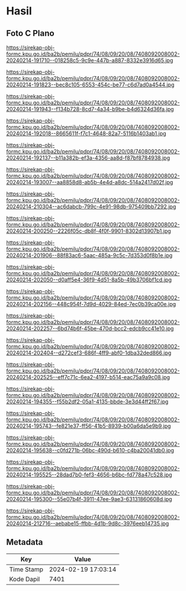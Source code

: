 # Hasil

## Foto C Plano

https://sirekap-obj-formc.kpu.go.id/ba2b/pemilu/pdpr/74/08/09/20/08/7408092008002-20240214-191710--018258c5-9c9e-447b-a887-8332e3916d65.jpg

https://sirekap-obj-formc.kpu.go.id/ba2b/pemilu/pdpr/74/08/09/20/08/7408092008002-20240214-191823--bec8c105-6553-454c-be77-c6d7ad0a4544.jpg

https://sirekap-obj-formc.kpu.go.id/ba2b/pemilu/pdpr/74/08/09/20/08/7408092008002-20240214-191943--f134b728-8cd7-4a34-b9be-b4d6324d36fa.jpg

https://sirekap-obj-formc.kpu.go.id/ba2b/pemilu/pdpr/74/08/09/20/08/7408092008002-20240214-192018--8665611f-f7c1-4648-82a7-5116b1403ab1.jpg

https://sirekap-obj-formc.kpu.go.id/ba2b/pemilu/pdpr/74/08/09/20/08/7408092008002-20240214-192137--b11a382b-ef3a-4356-aa8d-f87bf8784938.jpg

https://sirekap-obj-formc.kpu.go.id/ba2b/pemilu/pdpr/74/08/09/20/08/7408092008002-20240214-193007--aa8858d8-ab5b-4e4d-a8dc-514a2417d02f.jpg

https://sirekap-obj-formc.kpu.go.id/ba2b/pemilu/pdpr/74/08/09/20/08/7408092008002-20240214-210304--ac6dabcb-799c-4e91-98db-975409bb7292.jpg

https://sirekap-obj-formc.kpu.go.id/ba2b/pemilu/pdpr/74/08/09/20/08/7408092008002-20240214-200250--2226f05c-db8f-4f0f-9901-8302d13907b1.jpg

https://sirekap-obj-formc.kpu.go.id/ba2b/pemilu/pdpr/74/08/09/20/08/7408092008002-20240214-201906--88f83ac6-5aac-485a-9c5c-7d353d0f8b1e.jpg

https://sirekap-obj-formc.kpu.go.id/ba2b/pemilu/pdpr/74/08/09/20/08/7408092008002-20240214-202050--d0aff5e4-36f9-4d51-8a5b-49b3706bf1cd.jpg

https://sirekap-obj-formc.kpu.go.id/ba2b/pemilu/pdpr/74/08/09/20/08/7408092008002-20240214-202156--448c954f-7d9d-4029-84ed-7ec0b39ca00e.jpg

https://sirekap-obj-formc.kpu.go.id/ba2b/pemilu/pdpr/74/08/09/20/08/7408092008002-20240214-202257--6bd74b6f-45be-470d-bcc2-edcb9cc41e10.jpg

https://sirekap-obj-formc.kpu.go.id/ba2b/pemilu/pdpr/74/08/09/20/08/7408092008002-20240214-202404--d272cef3-686f-4ff9-abf0-1dba32ded866.jpg

https://sirekap-obj-formc.kpu.go.id/ba2b/pemilu/pdpr/74/08/09/20/08/7408092008002-20240214-202525--eff7c71c-6ea2-4197-b514-eac75a9a9c08.jpg

https://sirekap-obj-formc.kpu.go.id/ba2b/pemilu/pdpr/74/08/09/20/08/7408092008002-20240214-194355--f55b2df2-05a1-4135-bbde-3e3d44ff2f67.jpg

https://sirekap-obj-formc.kpu.go.id/ba2b/pemilu/pdpr/74/08/09/20/08/7408092008002-20240214-195743--fe821e37-ff56-41b5-8939-b00a6da5e9b9.jpg

https://sirekap-obj-formc.kpu.go.id/ba2b/pemilu/pdpr/74/08/09/20/08/7408092008002-20240214-195638--c0fd271b-06bc-490d-b610-c4ba20041db0.jpg

https://sirekap-obj-formc.kpu.go.id/ba2b/pemilu/pdpr/74/08/09/20/08/7408092008002-20240214-195525--28dad7b0-fef3-4656-b6bc-fd778a47c528.jpg

https://sirekap-obj-formc.kpu.go.id/ba2b/pemilu/pdpr/74/08/09/20/08/7408092008002-20240214-195300--55e07b4f-3911-47ee-9ae3-63131860608d.jpg

https://sirekap-obj-formc.kpu.go.id/ba2b/pemilu/pdpr/74/08/09/20/08/7408092008002-20240214-212716--aebabe15-ffbb-4d1b-9d8c-3976eeb14735.jpg


## Metadata

| Key        | Value               |
| ---------- | ------------------- |
| Time Stamp | 2024-02-19 17:03:14 |
| Kode Dapil | 7401                |



